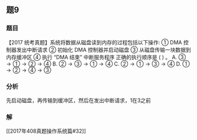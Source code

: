 ## 题9
### 题目
【2017 统考真题】系统将数据从磁盘读到内存的过程包括以下操作:
① DMA 控制器发出中断请求 
② 初始化 DMA 控制器并启动磁盘
③ 从磁盘传输一块数据到内存缓冲区
④ 执行 “DMA 结束” 中断服务程序
正确的执行顺序是 ( ) 。
A. $③ \rightarrow ① \rightarrow ② \rightarrow ④$ 
B. $② \rightarrow ③ \rightarrow ① \rightarrow ④$
C. $② \rightarrow ① \rightarrow ③ \rightarrow ④$ 
D. $① \rightarrow ② \rightarrow ④ \rightarrow ③$
### 分析
先启动磁盘，再传输到缓冲区，然后在发出中断请求，1在3之前
### 解
[[2017年408真题操作系统篇#32]]
